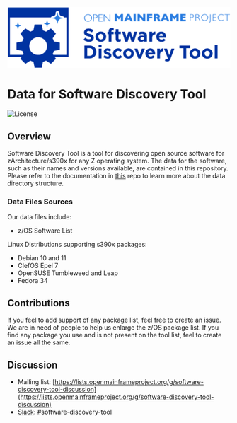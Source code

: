 ![](https://github.com/openmainframeproject/artwork/raw/master/projects/softwarediscoverytool/softwarediscoverytool-color.svg)

# Data for Software Discovery Tool
  
![License](https://img.shields.io/github/license/openmainframeproject/software-discovery-tool-data)

## Overview

Software Discovery Tool is a tool for discovering open source software for zArchitecture/s390x for any Z operating system. The data for the software, such as their names and versions available, are contained in this repository. Please refer to the documentation in [this](https://github.com/openmainframeproject/software-discovery-tool) repo to learn more about the data directory structure.

### Data Files Sources
Our data files include:
- z/OS Software List

Linux Distributions supporting s390x packages:
- Debian 10 and 11
- ClefOS Epel 7
- OpenSUSE Tumbleweed and Leap
- Fedora 34

## Contributions
If you feel to add support of any package list, feel free to create an issue.
We are in need of people to help us enlarge the z/OS package list. If you find any package you use and is not present on the tool list, feel to create an issue all the same.

## Discussion

 - Mailing list: [https://lists.openmainframeproject.org/g/software-discovery-tool-discussion](https://lists.openmainframeproject.org/g/software-discovery-tool-discussion)
 - [Slack](https://slack.openmainframeproject.org/): #software-discovery-tool
